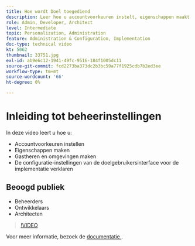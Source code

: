 ```yaml
---
title: Hoe wordt Doel toegediend
description: Leer hoe u accountvoorkeuren instelt, eigenschappen maakt en hosts en omgevingen maakt. Leer hoe te om de montages van de de implementatieconfiguratie van Doel UI uit te leggen.
role: Admin, Developer, Architect
level: Intermediate
topic: Personalization, Administration
feature: Administration & Configuration, Implementation
doc-type: technical video
kt: 5062
thumbnail: 33751.jpg
exl-id: ab9e6c12-1941-49fc-9516-184f1005dc11
source-git-commit: fcd2273ba373dc2b3bc59a77f1925cdb7b2ed3ee
workflow-type: tm+mt
source-wordcount: '66'
ht-degree: 0%

---
```


# Inleiding tot beheerinstellingen

In deze video leert u hoe u:

* Accountvoorkeuren instellen
* Eigenschappen maken
* Gastheren en omgevingen maken
* De configuratie-instellingen van de doelgebruikersinterface voor de implementatie verklaren

## Beoogd publiek

* Beheerders
* Ontwikkelaars
* Architecten

>[!VIDEO](https://video.tv.adobe.com/v/33751/?quality=12)

Voor meer informatie, bezoek de [ documentatie ](https://experienceleague.adobe.com/docs/target/using/administer/administrating-target.html?lang=nl-NL).
